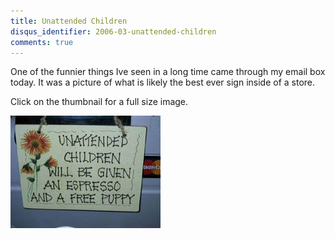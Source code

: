 ```yaml
---
title: Unattended Children
disqus_identifier: 2006-03-unattended-children
comments: true
---
```


One of the funnier things Ive seen in a long time came through my email box today. It was a picture of what is likely the best ever sign inside of a store.

Click on the thumbnail for a full size image.

[![unattended children][2]][1]

[1]:/uploads/2006/03/unattended-children.jpg
[2]:/uploads/2006/03/unattended-children-thumbnail.jpg
